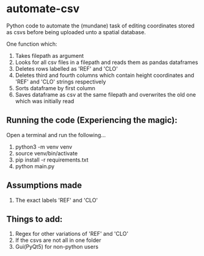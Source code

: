 # automate-csv
Python code to automate the (mundane) task of editing coordinates stored as csvs before being uploaded unto a spatial database. 

One function which: 
1. Takes filepath as argument
2. Looks for all csv files in a filepath and reads them as pandas dataframes
3. Deletes rows labelled as 'REF' and 'CLO'
4. Deletes third and fourth columns which contain height coordinates and 'REF' and 'CLO' strings respectively
5. Sorts dataframe by first column
6. Saves dataframe as csv at the same filepath and overwrites the old one which was initially read

## Running the code (Experiencing the magic):
Open a terminal and run the following...
1. python3 -m venv venv
2. source venv/bin/activate
3. pip install -r requirements.txt
4. python main.py

## Assumptions made
1. The exact labels 'REF' and 'CLO'
 
## Things to add:
1. Regex for other variations of 'REF' and 'CLO'
2. If the csvs are not all in one folder
3. Gui(PyQt5) for non-python users
